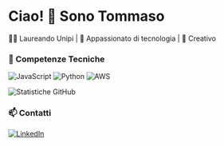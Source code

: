# Ciao! 👋 Sono Tommaso
👨‍💻 Laureando Unipi | 🚀 Appassionato di tecnologia | 🎨 Creativo

### 🚀 Competenze Tecniche
![JavaScript](https://img.shields.io/badge/JavaScript-F7DF1E?style=for-the-badge&logo=javascript&logoColor=black)
![Python](https://img.shields.io/badge/Python-3776AB?style=for-the-badge&logo=python&logoColor=white)
![AWS](https://img.shields.io/badge/AWS-232F3E?style=for-the-badge&logo=amazon-aws&logoColor=white)

![Statistiche GitHub](https://github-readme-stats.vercel.app/api?username=nomeutente&show_icons=true&theme=radical)

### 📫 Contatti
[![LinkedIn](https://img.shields.io/badge/LinkedIn-blue?style=flat&logo=linkedin)](https://www.linkedin.com/in/tuonome)
